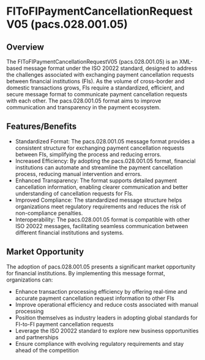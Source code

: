 # FIToFIPaymentCancellationRequestV05 (pacs.028.001.05)

## Overview

The FIToFIPaymentCancellationRequestV05 (pacs.028.001.05) is an XML-based message format under the ISO 20022 standard, designed to address the challenges associated with exchanging payment cancellation requests between financial institutions (FIs). As the volume of cross-border and domestic transactions grows, FIs require a standardized, efficient, and secure message format to communicate payment cancellation requests with each other. The pacs.028.001.05 format aims to improve communication and transparency in the payment ecosystem.

## Features/Benefits

- Standardized Format: The pacs.028.001.05 message format provides a consistent structure for exchanging payment cancellation requests between FIs, simplifying the process and reducing errors.
- Increased Efficiency: By adopting the pacs.028.001.05 format, financial institutions can automate and streamline the payment cancellation process, reducing manual intervention and errors.
- Enhanced Transparency: The format supports detailed payment cancellation information, enabling clearer communication and better understanding of cancellation requests for FIs.
- Improved Compliance: The standardized message structure helps organizations meet regulatory requirements and reduces the risk of non-compliance penalties.
- Interoperability: The pacs.028.001.05 format is compatible with other ISO 20022 messages, facilitating seamless communication between different financial institutions and systems.

## Market Opportunity

The adoption of pacs.028.001.05 presents a significant market opportunity for financial institutions. By implementing this message format, organizations can:

- Enhance transaction processing efficiency by offering real-time and accurate payment cancellation request information to other FIs
- Improve operational efficiency and reduce costs associated with manual processing
- Position themselves as industry leaders in adopting global standards for FI-to-FI payment cancellation requests
- Leverage the ISO 20022 standard to explore new business opportunities and partnerships
- Ensure compliance with evolving regulatory requirements and stay ahead of the competition
